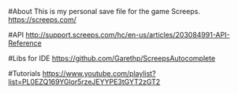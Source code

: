 #About
This is my personal save file for the game Screeps.
https://screeps.com/

#API
http://support.screeps.com/hc/en-us/articles/203084991-API-Reference

#Libs for IDE
https://github.com/Garethp/ScreepsAutocomplete

#Tutorials
https://www.youtube.com/playlist?list=PL0EZQ169YGlor5rzeJEYYPE3tGYT2zGT2
